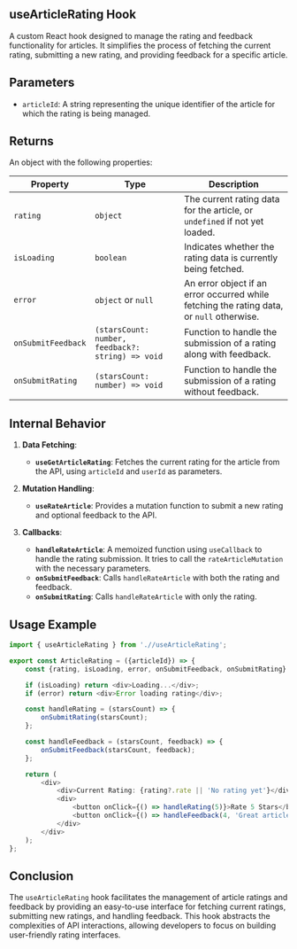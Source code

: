 ## useArticleRating Hook
A custom React hook designed to manage the rating and feedback functionality for articles. It simplifies the process of fetching the current rating, submitting a new rating, and providing feedback for a specific article.

## Parameters
- `articleId`: A string representing the unique identifier of the article for which the rating is being managed.

## Returns
An object with the following properties:

| Property           | Type             | Description                                                                                  |
|--------------------|------------------|----------------------------------------------------------------------------------------------|
| `rating`           | `object`         | The current rating data for the article, or `undefined` if not yet loaded.                   |
| `isLoading`        | `boolean`        | Indicates whether the rating data is currently being fetched.                                |
| `error`            | `object` or `null` | An error object if an error occurred while fetching the rating data, or `null` otherwise.    |
| `onSubmitFeedback` | `(starsCount: number, feedback?: string) => void`       | Function to handle the submission of a rating along with feedback.                           |
| `onSubmitRating`   | `(starsCount: number) => void`       | Function to handle the submission of a rating without feedback.                              |

## Internal Behavior
1. **Data Fetching**:
   - **`useGetArticleRating`**: Fetches the current rating for the article from the API, using `articleId` and `userId` as parameters.

2. **Mutation Handling**:
   - **`useRateArticle`**: Provides a mutation function to submit a new rating and optional feedback to the API.

3. **Callbacks**:
   - **`handleRateArticle`**: A memoized function using `useCallback` to handle the rating submission. It tries to call the `rateArticleMutation` with the necessary parameters.
   - **`onSubmitFeedback`**: Calls `handleRateArticle` with both the rating and feedback.
   - **`onSubmitRating`**: Calls `handleRateArticle` with only the rating.

## Usage Example

```typescript jsx
import { useArticleRating } from './/useArticleRating';

export const ArticleRating = ({articleId}) => {
    const {rating, isLoading, error, onSubmitFeedback, onSubmitRating} = useArticleRating(articleId);

    if (isLoading) return <div>Loading...</div>;
    if (error) return <div>Error loading rating</div>;

    const handleRating = (starsCount) => {
        onSubmitRating(starsCount);
    };

    const handleFeedback = (starsCount, feedback) => {
        onSubmitFeedback(starsCount, feedback);
    };

    return (
        <div>
            <div>Current Rating: {rating?.rate || 'No rating yet'}</div>
            <div>
                <button onClick={() => handleRating(5)}>Rate 5 Stars</button>
                <button onClick={() => handleFeedback(4, 'Great article!')}>Rate 4 Stars with Feedback</button>
            </div>
        </div>
    );
};
```

## Conclusion
The `useArticleRating` hook facilitates the management of article ratings and feedback by providing an easy-to-use interface for fetching current ratings, submitting new ratings, and handling feedback. This hook abstracts the complexities of API interactions, allowing developers to focus on building user-friendly rating interfaces.
